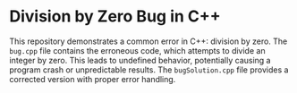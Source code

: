 # Division by Zero Bug in C++
This repository demonstrates a common error in C++: division by zero. The `bug.cpp` file contains the erroneous code, which attempts to divide an integer by zero. This leads to undefined behavior, potentially causing a program crash or unpredictable results. The `bugSolution.cpp` file provides a corrected version with proper error handling.